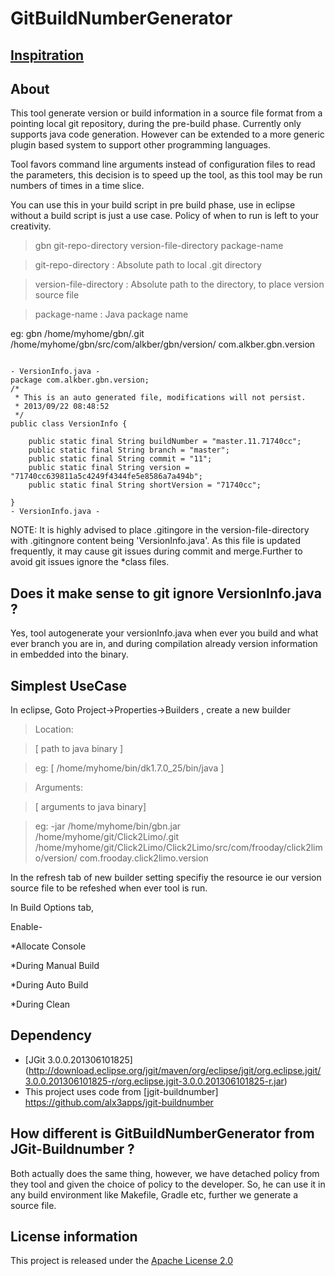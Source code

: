 GitBuildNumberGenerator
=======================

[Inspitration](http://stackoverflow.com/questions/18800062/eclipse-git-plugin-and-a-method-to-fetch-current-branch-commit-id-to-java-code)
--------------

About
-----

This tool generate version or build information in a source file format from 
a pointing local git repository, during the pre-build phase. Currently only 
supports java code generation. However can be extended to a more generic 
plugin based system to support other programming languages.
 
Tool favors command line arguments instead of configuration files to read the 
parameters, this decision is to speed up the tool, as this tool may be run 
numbers of times in a time slice.
 
You can use this in your build script in pre build phase, use in eclipse 
without a build script is just a use case. Policy of when to run is left to 
your creativity.
 
> gbn git-repo-directory version-file-directory package-name

> git-repo-directory 	: Absolute path to local .git directory

> version-file-directory : Absolute path to the directory, to place version source file

> package-name 	: Java package name 

  
eg: gbn /home/myhome/gbn/.git /home/myhome/gbn/src/com/alkber/gbn/version/ com.alkber.gbn.version

<pre><code>
- VersionInfo.java -
package com.alkber.gbn.version;
/*
 * This is an auto generated file, modifications will not persist.
 * 2013/09/22 08:48:52
 */ 
public class VersionInfo {
															
	public static final String buildNumber = "master.11.71740cc";
	public static final String branch = "master";
	public static final String commit = "11";
	public static final String version = "71740cc639811a5c4249f4344fe5e8586a7a494b";
	public static final String shortVersion = "71740cc";
															
}
- VersionInfo.java -
</code></pre>

NOTE: It is highly advised to place .gitingore in the version-file-directory
with .gitingnore content being 'VersionInfo.java'. As this file is updated 
frequently, it may cause git issues during commit and merge.Further to avoid
git issues ignore the *class files. 
  
Does it make sense to git ignore VersionInfo.java ?
-------------------------------------------------------------

Yes, tool autogenerate your versionInfo.java when ever you build and what ever
branch you are in, and during compilation already version information in
embedded into the binary.

Simplest UseCase
---------------------

In eclipse, Goto Project->Properties->Builders , create a new builder

>Location:

>[ path to java binary ] 

>eg: [ /home/myhome/bin/dk1.7.0_25/bin/java ]


>Arguments: 

>[ arguments to java binary]

>eg: -jar /home/myhome/bin/gbn.jar /home/myhome/git/Click2Limo/.git /home/myhome/git/Click2Limo/Click2Limo/src/com/frooday/click2limo/version/ com.frooday.click2limo.version


In the refresh tab of new builder setting specifiy the resource ie our version source file 
to be refeshed when ever tool is run.

In Build Options tab, 

Enable-

*Allocate Console

*During Manual Build

*During Auto Build

*During Clean


Dependency
----------

* [JGit 3.0.0.201306101825] (http://download.eclipse.org/jgit/maven/org/eclipse/jgit/org.eclipse.jgit/3.0.0.201306101825-r/org.eclipse.jgit-3.0.0.201306101825-r.jar)
* This project uses code from [jgit-buildnumber] https://github.com/alx3apps/jgit-buildnumber

How different is GitBuildNumberGenerator from JGit-Buildnumber ?
----------------------------------------------------------------

Both actually does the same thing, however, we have detached policy from they tool
and given the choice of policy to the developer. So, he can use it in any build
environment like Makefile, Gradle etc, further we generate a source file.

License information
-------------------
This project is released under the [Apache License 2.0](http://www.apache.org/licenses/LICENSE-2.0)
